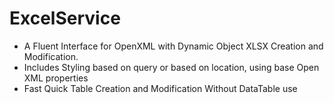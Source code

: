 # ExcelService
- A Fluent Interface for OpenXML with Dynamic Object XLSX Creation and Modification. 
- Includes Styling based on query or based on location, using base Open XML properties
- Fast Quick Table Creation and Modification Without DataTable use
